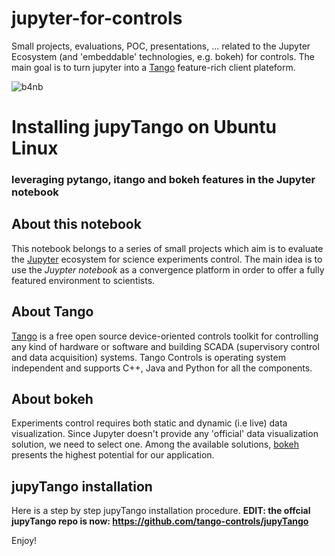 # **jupyter-for-controls**
Small projects, evaluations, POC, presentations, ... related to the Jupyter Ecosystem (and 'embeddable' technologies, e.g. bokeh) for controls. The main goal is to turn jupyter into a [Tango](https://www.tango-controls.org) feature-rich client plateform.  

![b4nb](https://github.com/nleclercq/jupyter-for-controls/blob/master/bokeh-data-streaming-for-notebook/b4nb.gif)

# **Installing jupyTango on Ubuntu Linux**
### **leveraging pytango, itango and bokeh features in the Jupyter notebook**

## About this notebook
This notebook belongs to a series of small projects which aim is to evaluate the [Jupyter](http://jupyter.org/) ecosystem for science experiments control. The main idea is to use the _Juypter notebook_ as a convergence platform in order to offer a fully featured environment to scientists. 

## About Tango 
[Tango](https://www.tango-controls.org) is a free open source device-oriented controls toolkit for controlling any kind of hardware or software and building SCADA (supervisory control and data acquisition) systems. Tango Controls is operating system independent and supports C++, Java and Python for all the components.

## About bokeh
Experiments control requires both static and dynamic (i.e live) data visualization. Since Jupyter doesn't provide any 'official' data visualization solution, we need to select one. Among the available solutions, [bokeh](http://bokeh.pydata.org/en/latest) presents the highest potential for our application.

## jupyTango installation
Here is a step by step jupyTango installation procedure.
**EDIT: the offcial jupyTango repo is now:  https://github.com/tango-controls/jupyTango**

Enjoy!
